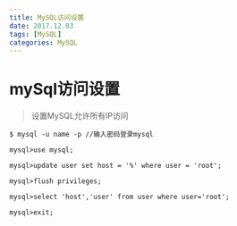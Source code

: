 ```yaml
---
title: MySQL访问设置
date: 2017.12.03
tags: [MySQL]
categories: MySQL
---
```


# mySql访问设置
> 设置MySQL允许所有IP访问

```
$ mysql -u name -p //输入密码登录mysql

mysql>use mysql;

mysql>update user set host = '%' where user = 'root';

mysql>flush privileges;

mysql>select 'host','user' from user where user='root';

mysql>exit;
```
